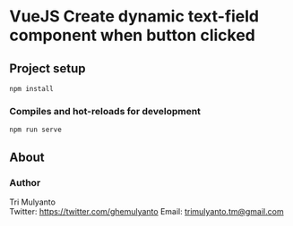 # VueJS Create dynamic text-field component when button clicked

## Project setup
```
npm install
```
### Compiles and hot-reloads for development
```
npm run serve
```
## About
### Author

Tri Mulyanto  
Twitter: https://twitter.com/ghemulyanto
Email: trimulyanto.tm@gmail.com

